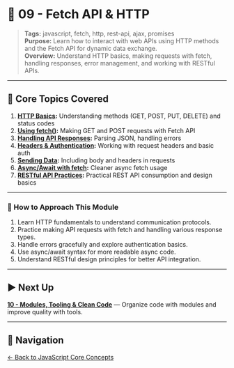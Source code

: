 # 📘 09 - Fetch API & HTTP

> **Tags:** javascript, fetch, http, rest-api, ajax, promises  
> **Purpose:** Learn how to interact with web APIs using HTTP methods and the Fetch API for dynamic data exchange.  
> **Overview:** Understand HTTP basics, making requests with fetch, handling responses, error management, and working with RESTful APIs.

---

## 📝 Core Topics Covered

1. **[HTTP Basics](./01-http-basics/README.md):** Understanding methods (GET, POST, PUT, DELETE) and status codes  
2. **[Using fetch()](./02-using-fetch/README.md):** Making GET and POST requests with Fetch API  
3. **[Handling API Responses](./03-handling-responses/README.md):** Parsing JSON, handling errors  
4. **[Headers & Authentication](./04-headers-auth/README.md):** Working with request headers and basic auth  
5. **[Sending Data](./05-sending-data/README.md):** Including body and headers in requests  
6. **[Async/Await with fetch](./06-async-await-fetch/README.md):** Cleaner async fetch usage  
7. **[RESTful API Practices](./07-restful-api/README.md):** Practical REST API consumption and design basics

---

### 🚀 How to Approach This Module

1. Learn HTTP fundamentals to understand communication protocols.  
2. Practice making API requests with fetch and handling various response types.  
3. Handle errors gracefully and explore authentication basics.  
4. Use async/await syntax for more readable async code.  
5. Understand RESTful design principles for better API integration.

---

## ▶️ Next Up

**[10 - Modules, Tooling & Clean Code](../10-modules-tooling-clean-code/README.md)** — Organize code with modules and improve quality with tools.

---

## 🔁 Navigation

[← Back to JavaScript Core Concepts](../README.md)
